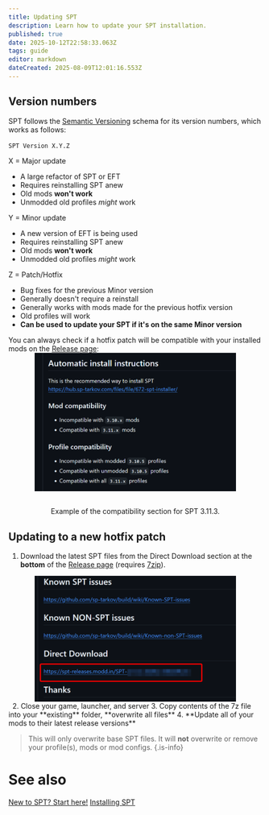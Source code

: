 ```yaml
---
title: Updating SPT
description: Learn how to update your SPT installation.
published: true
date: 2025-10-12T22:58:33.063Z
tags: guide
editor: markdown
dateCreated: 2025-08-09T12:01:16.553Z
---
```


## Version numbers
SPT follows the [Semantic Versioning](https://semver.org/) schema for its version numbers, which works as follows:

`SPT Version X.Y.Z`

X = Major update
- A large refactor of SPT or EFT
- Requires reinstalling SPT anew
- Old mods **won't work**
- Unmodded old profiles *might* work

Y = Minor update
- A new version of EFT is being used
- Requires reinstalling SPT anew
- Old mods **won't work**
- Unmodded old profiles *might* work

Z = Patch/Hotfix
- Bug fixes for the previous Minor version
- Generally doesn't require a reinstall
- Generally works with mods made for the previous hotfix version
- Old profiles will work
- **Can be used to update your SPT if it's on the same Minor version**

You can always check if a hotfix patch will be compatible with your installed mods on the [Release page](<https://github.com/sp-tarkov/build/releases/latest>):
&nbsp;
<img src="/patch_compat.png" alt="Direct Download" width=400 style="display: block; margin: 0 auto;">
&nbsp;
<div style='text-align: center;'>
Example of the compatibility section for SPT 3.11.3.
</div>

## Updating to a new hotfix patch

1. Download the latest SPT files from the Direct Download section at the **bottom** of the [Release page](<https://github.com/sp-tarkov/build/releases/latest>) (requires [7zip](https://www.7-zip.org/)).
&nbsp;
<img src="/direct_download.png" alt="Direct Download" width=400 style="display: block; margin: 0 auto;">
&nbsp;
2. Close your game, launcher, and server
3. Copy contents of the 7z file into your **existing** folder, **overwrite all files**
4. **Update all of your mods to their latest release versions**

> This will only overwrite base SPT files. It will __not__ overwrite or remove your profile(s), mods or mod configs.
{.is-info}

# See also
[New to SPT? Start here!](/Beginners_Guide)
[Installing SPT](/Uninstalling_Mods)